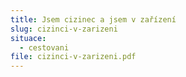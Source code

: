 ```yaml
---
title: Jsem cizinec a jsem v zařízení
slug: cizinci-v-zarizeni
situace:
  - cestovani
file: cizinci-v-zarizeni.pdf
---
```

